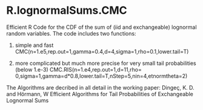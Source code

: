 # R.lognormalSums.CMC
Efficient R Code for the CDF of the sum of (iid and exchangeable) lognormal random variables.
The code includes two functions:
1. simple and fast
CMC(n=1.e5,rep.out=1,gamma=0.4,d=4,sigma=1,rho=0.1,lower.tail=T) 

2. more complicated but much more precise for very small tail probabilities (below 1.e-3)
CMC.RIS(n=1.e4,rep.out=1,d=11,rho= 0,sigma=1,gamma=d*0.8,lower.tail=T,nStep=5,nin=4,etnormtheta=2)

The Algorithms are decribed in all detail in the working paper:
Dingeç, K. D. and Hörmann, W
Efficient Algorithms for Tail Probabilities of Exchangeable Lognormal Sums
